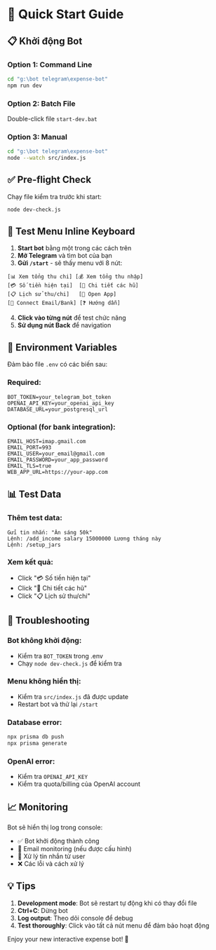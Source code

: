 # 🚀 Quick Start Guide

## 📋 Khởi động Bot

### Option 1: Command Line
```bash
cd "g:\bot telegram\expense-bot"
npm run dev
```

### Option 2: Batch File
Double-click file `start-dev.bat`

### Option 3: Manual
```bash
cd "g:\bot telegram\expense-bot"
node --watch src/index.js
```

## ✅ Pre-flight Check

Chạy file kiểm tra trước khi start:
```bash
node dev-check.js
```

## 📱 Test Menu Inline Keyboard

1. **Start bot** bằng một trong các cách trên
2. **Mở Telegram** và tìm bot của bạn  
3. **Gửi `/start`** - sẽ thấy menu với 8 nút:

```
[📊 Xem tổng thu chi] [💰 Xem tổng thu nhập]
[💳 Số tiền hiện tại]  [🏺 Chi tiết các hũ]
[📋 Lịch sử thu/chi]   [📱 Open App]
[🏦 Connect Email/Bank] [❓ Hướng dẫn]
```

4. **Click vào từng nút** để test chức năng
5. **Sử dụng nút Back** để navigation

## 🔧 Environment Variables

Đảm bảo file `.env` có các biến sau:

### Required:
```env
BOT_TOKEN=your_telegram_bot_token
OPENAI_API_KEY=your_openai_api_key
DATABASE_URL=your_postgresql_url
```

### Optional (for bank integration):
```env
EMAIL_HOST=imap.gmail.com
EMAIL_PORT=993
EMAIL_USER=your_email@gmail.com
EMAIL_PASSWORD=your_app_password
EMAIL_TLS=true
WEB_APP_URL=https://your-app.com
```

## 📊 Test Data

### Thêm test data:
```
Gửi tin nhắn: "Ăn sáng 50k"
Lệnh: /add_income salary 15000000 Lương tháng này
Lệnh: /setup_jars
```

### Xem kết quả:
- Click "💳 Số tiền hiện tại"
- Click "🏺 Chi tiết các hũ"  
- Click "📋 Lịch sử thu/chi"

## 🐛 Troubleshooting

### Bot không khởi động:
- Kiểm tra `BOT_TOKEN` trong .env
- Chạy `node dev-check.js` để kiểm tra

### Menu không hiển thị:
- Kiểm tra `src/index.js` đã được update
- Restart bot và thử lại `/start`

### Database error:
```bash
npx prisma db push
npx prisma generate
```

### OpenAI error:
- Kiểm tra `OPENAI_API_KEY` 
- Kiểm tra quota/billing của OpenAI account

## 📈 Monitoring

Bot sẽ hiển thị log trong console:
- ✅ Bot khởi động thành công
- 📧 Email monitoring (nếu được cấu hình)
- 💬 Xử lý tin nhắn từ user
- ❌ Các lỗi và cách xử lý

## 💡 Tips

1. **Development mode**: Bot sẽ restart tự động khi có thay đổi file
2. **Ctrl+C**: Dừng bot
3. **Log output**: Theo dõi console để debug
4. **Test thoroughly**: Click vào tất cả nút menu để đảm bảo hoạt động

Enjoy your new interactive expense bot! 🎉
